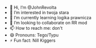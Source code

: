 - 👋 Hi, I’m @JohnRevolta
- 👀 I’m interested in twoja stara
- 🌱 I’m currently learning logika prawnicza
- 💞️ I’m looking to collaborate on RR mod
- 📫 How to reach me: don't
- 😄 Pronouns: Tego/Typu
- ⚡ Fun fact: Nill Kiggers

<!---
JohnRevolta/JohnRevolta is a ✨ special ✨ repository because its `README.md` (this file) appears on your GitHub profile.
You can click the Preview link to take a look at your changes.
--->
